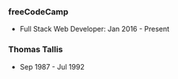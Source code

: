 <article class='flex flex-col sm:flex-row justify-between all-prose'>
<section>

### freeCodeCamp

- Full Stack Web Developer: Jan 2016 - Present

</section>
<section>

### Thomas Tallis

- Sep 1987 - Jul 1992

</section>
</article>

<span class="divider before:bg-primary after:bg-primary mb-10 print:mb-0"></span>
